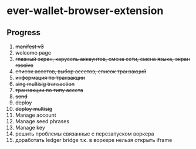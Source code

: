 # ever-wallet-browser-extension

## Progress

1. ~~manifest v3~~
2. ~~welcome page~~
3. ~~главный экран, карусель аккаунтов, смена сети, смена языка, экран receive~~
4. ~~список ассетов, выбор ассетов, список транзакций~~
5. ~~информация по транзакции~~
6. ~~sing multisig transaction~~
7. ~~транзакции по типу ассета~~
8. ~~send~~
9. ~~deploy~~
10. ~~deploy multisig~~
11. Manage account
12. Manage seed phrases
13. Manage key
14. решить проблемы связанные с перезапуском воркера
15. доработать ledger bridge т.к. в воркере нельзя открыть iframe
